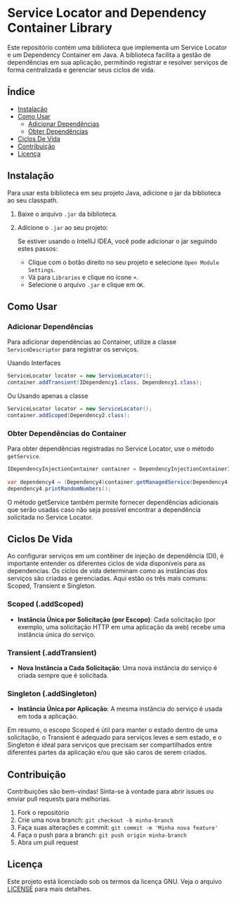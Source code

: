 # Service Locator and Dependency Container Library

Este repositório contém uma biblioteca que implementa um Service Locator e um Dependency Container em Java. A biblioteca facilita a gestão de dependências em sua aplicação, permitindo registrar e resolver serviços de forma centralizada e gerenciar seus ciclos de vida.

## Índice
- [Instalação](#instalação)
- [Como Usar](#como-usar)
  - [Adicionar Dependências](#adicionar-dependências)
  - [Obter Dependências](#obter-dependências)
- [Ciclos De Vida](#ciclos-de-vida)
- [Contribuição](#contribuição)
- [Licença](#licença)

## Instalação

Para usar esta biblioteca em seu projeto Java, adicione o jar da biblioteca ao seu classpath.

1. Baixe o arquivo `.jar` da biblioteca.
2. Adicione o `.jar` ao seu projeto:

   Se estiver usando o IntelliJ IDEA, você pode adicionar o jar seguindo estes passos:
   - Clique com o botão direito no seu projeto e selecione `Open Module Settings`.
   - Vá para `Libraries` e clique no ícone `+`.
   - Selecione o arquivo `.jar` e clique em `OK`.

## Como Usar

### Adicionar Dependências

Para adicionar dependências ao Container, utilize a classe `ServiceDescriptor` para registrar os serviços. 

Usando Interfaces
```java
ServiceLocator locator = new ServiceLocator();
container.addTransient(IDependency1.class, Dependency1.class);
```
Ou Usando apenas a classe
```java
ServiceLocator locator = new ServiceLocator();
container.addScoped(Dependency2.class);
```

### Obter Dependências do Container

Para obter dependências registradas no Service Locator, use o método `getService`.

```java
IDependencyInjectionContainer container = DependencyInjectionContainerImpl.getInstance();
        
var dependency4 = (Dependency4)container.getManagedService(Dependency4.class);
dependency4.printRandomNumbers();
```

O método getService também permite fornecer dependências adicionais que serão usadas caso não seja possível encontrar a dependência solicitada no Service Locator.

## Ciclos De Vida

Ao configurar serviços em um contêiner de injeção de dependência (DI), é importante entender os diferentes ciclos de vida disponíveis para as dependencias. Os ciclos de vida determinam como as instâncias dos serviços são criadas e gerenciadas. Aqui estão os três mais comuns: Scoped, Transient e Singleton.

### Scoped (.addScoped)
- **Instância Única por Solicitação (por Escopo)**: Cada solicitação (por exemplo, uma solicitação HTTP em uma aplicação da web) recebe uma instância única do serviço.

### Transient (.addTransient)
- **Nova Instância a Cada Solicitação**: Uma nova instância do serviço é criada sempre que é solicitada.

### Singleton (.addSingleton)
- **Instância Única por Aplicação**: A mesma instância do serviço é usada em toda a aplicação.

Em resumo, o escopo Scoped é útil para manter o estado dentro de uma solicitação, o Transient é adequado para serviços leves e sem estado, e o Singleton é ideal para serviços que precisam ser compartilhados entre diferentes partes da aplicação e/ou que são caros de serem criados.

## Contribuição

Contribuições são bem-vindas! Sinta-se à vontade para abrir issues ou enviar pull requests para melhorias.

1. Fork o repositório
2. Crie uma nova branch: `git checkout -b minha-branch`
3. Faça suas alterações e commit: `git commit -m 'Minha nova feature'`
4. Faça o push para a branch: `git push origin minha-branch`
5. Abra um pull request

## Licença

Este projeto está licenciado sob os termos da licença GNU. Veja o arquivo [LICENSE](LICENSE) para mais detalhes.
